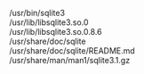 /usr/bin/sqlite3  
/usr/lib/libsqlite3.so.0  
/usr/lib/libsqlite3.so.0.8.6  
/usr/share/doc/sqlite  
/usr/share/doc/sqlite/README.md  
/usr/share/man/man1/sqlite3.1.gz  
